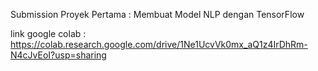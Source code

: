 Submission 
Proyek Pertama : Membuat Model NLP dengan TensorFlow

link google colab : https://colab.research.google.com/drive/1Ne1UcvVk0mx_aQ1z4IrDhRm-N4cJvEoI?usp=sharing
